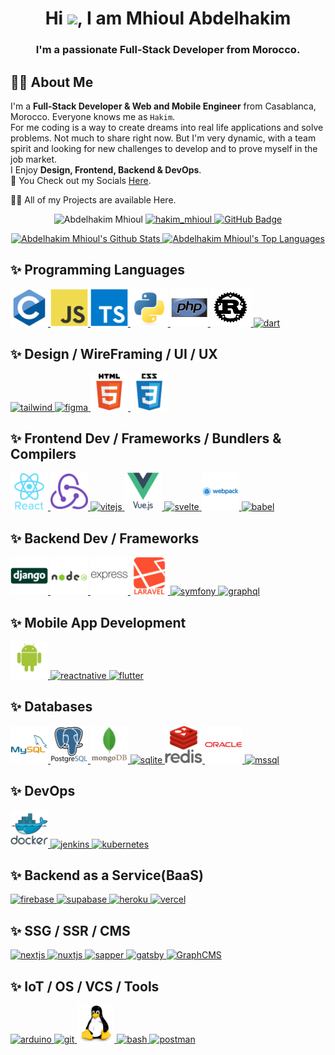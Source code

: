 <h1 align="center">Hi <img src="https://raw.githubusercontent.com/MartinHeinz/MartinHeinz/master/wave.gif" width="30px">, I am Mhioul Abdelhakim</h1>
<h3 align="center"> I'm a passionate Full-Stack Developer from Morocco.</h3>

## 🙋‍♂️ About Me

I'm a **Full-Stack Developer & Web and Mobile Engineer** from Casablanca, Morocco. Everyone knows me as `Hakim`. \
For me coding is a way to create dreams into real life applications and solve problems. Not much to share right now. But I'm very dynamic, with a team spirit and looking for new challenges to develop and to prove myself in the job market. \
I Enjoy **Design, Frontend, Backend & DevOps**. \
🌱 You Check out my Socials [Here](https://linktr.ee/hakim.mh).

👨‍💻 All of my Projects are available Here.

<p align="center">
  <img src="https://komarev.com/ghpvc/?username=AbdelhakimMhioul&label=Profile%20views&color=0e75b6&style=flat" alt="Abdelhakim Mhioul" height="30" />
  <a href="https://twitter.com/hakim_mhioul" target="_blank" title="">
    <img src="https://img.shields.io/twitter/follow/hakim_mhioul?logo=twitter&style=for-the-badge" alt="hakim_mhioul" height="30" />
  </a>
  <a href="https://github.com/AbdelhakimMhioul?tab=followers" target="_blank" title="">
    <img src="https://img.shields.io/github/followers/AbdelhakimMhioul?label=Followers&style=social" alt="GitHub Badge" height="30"/>
  </a>
</p>

<p align="center">
  <a href="https://github.com/AbdelhakimMhioul/github-readme-stats">
    <img alt="Abdelhakim Mhioul's Github Stats" src="https://github-readme-stats.vercel.app/api?username=AbdelhakimMhioul&show_icons=true&count_private=true&theme=react&hide_border=true&bg_color=0D1117" />
  </a>
  <a href="https://github.com/AbdelhakimMhioul/github-readme-stats">
    <img alt="Abdelhakim Mhioul's Top Languages" src="https://github-readme-stats.vercel.app/api/top-langs/?username=AbdelhakimMhioul&langs_count=8&count_private=true&hide=html,shell&layout=compact&theme=radical&hide_border=true&bg_color=0D1117" />
  </a>
</p>

## ✨ Programming Languages

<p align="left">
  <a href="https://www.cprogramming.com/" target="_blank" title="C">
    <img src="https://raw.githubusercontent.com/devicons/devicon/master/icons/c/c-original.svg" alt="c" width="60" height="60"/>
  </a>
  <a href="https://developer.mozilla.org/en-US/docs/Web/JavaScript" target="_blank" title="JavaScript">
    <img src="https://raw.githubusercontent.com/devicons/devicon/master/icons/javascript/javascript-original.svg" alt="javascript" width="60" height="60"/>
  </a>
  <a href="https://www.typescriptlang.org/" target="_blank" title="TypeScript">
    <img src="https://raw.githubusercontent.com/devicons/devicon/master/icons/typescript/typescript-original.svg" alt="typescript" width="60" height="60"/>
  </a>
  <a href="https://www.python.org" target="_blank" title="Python">
    <img src="https://raw.githubusercontent.com/devicons/devicon/master/icons/python/python-original.svg" alt="python" width="60" height="60"/>
  </a>
  <a href="https://www.php.net" target="_blank" title="PHP">
    <img src="https://raw.githubusercontent.com/devicons/devicon/master/icons/php/php-original.svg" alt="php" width="60" height="60"/>
  </a>
  <a href="https://www.rust-lang.org" target="_blank" rel="noreferrer">
    <img src="https://raw.githubusercontent.com/devicons/devicon/master/icons/rust/rust-plain.svg" alt="rust" width="65" height="60"/>
  </a>
  <a href="https://dart.dev" target="_blank" title="Dart">
    <img src="https://www.vectorlogo.zone/logos/dartlang/dartlang-icon.svg" alt="dart" width="60" height="60"/>
  </a>
</p>

## ✨ Design / WireFraming / UI / UX

<p align="left">
  <a href="https://tailwindcss.com/" target="_blank" title="TailwindCSS">
    <img src="https://www.vectorlogo.zone/logos/tailwindcss/tailwindcss-icon.svg" alt="tailwind" width="60" height="60"/>
  </a>
  <a href="https://www.figma.com/" target="_blank" title="Figma">
    <img src="https://www.vectorlogo.zone/logos/figma/figma-icon.svg" alt="figma" width="60" height="60"/>
  </a>
  <a href="https://www.w3schools.com/css/" target="_blank" title="HTML5">
    <img src="https://raw.githubusercontent.com/devicons/devicon/master/icons/html5/html5-original-wordmark.svg" alt="css3" width="60" height="60"/>
  </a>
  <a href="https://www.w3schools.com/css/" target="_blank" title="CSS3">
    <img src="https://raw.githubusercontent.com/devicons/devicon/master/icons/css3/css3-original-wordmark.svg" alt="css3" width="60" height="60"/>
  </a>
</p>

## ✨ Frontend Dev / Frameworks / Bundlers & Compilers

<p align="left">
  <a href="https://reactjs.org/" target="_blank" title="ReactJS">
    <img src="https://raw.githubusercontent.com/devicons/devicon/master/icons/react/react-original-wordmark.svg" alt="react" width="60" height="60"/>
  </a>
  <a href="https://redux.js.org" target="_blank" title="Redux">
    <img src="https://raw.githubusercontent.com/devicons/devicon/master/icons/redux/redux-original.svg" alt="redux" width="60" height="60"/>
  </a>
  <a href="https://vitejs.dev/" target="_blank" title="ViteJS">
    <img src="https://vitejs.dev/logo.svg" alt="vitejs" width="60" height="60"/>
  </a>
  <a href="https://vuejs.org/" target="_blank" title="VueJS">
    <img src="https://raw.githubusercontent.com/devicons/devicon/master/icons/vuejs/vuejs-original-wordmark.svg" alt="vuejs" width="60" height="60"/>
  </a>
  <a href="https://svelte.dev" target="_blank" title="Svelte">
    <img src="https://upload.wikimedia.org/wikipedia/commons/1/1b/Svelte_Logo.svg" alt="svelte" width="60" height="60"/>
  </a>
  <a href="https://webpack.js.org" target="_blank" title="Webpack">
    <img src="https://raw.githubusercontent.com/devicons/devicon/d00d0969292a6569d45b06d3f350f463a0107b0d/icons/webpack/webpack-original-wordmark.svg" alt="webpack" width="60" height="60"/>
  </a>
  <a href="https://babeljs.io/" target="_blank" title="BabelJS">
    <img src="https://www.vectorlogo.zone/logos/babeljs/babeljs-icon.svg" alt="babel" width="60" height="60"/>
  </a>
</p>

## ✨ Backend Dev / Frameworks

<p align="left">
  <a href="https://www.djangoproject.com/" target="_blank" title="Django">
      <img src="https://raw.githubusercontent.com/devicons/devicon/master/icons/django/django-original.svg" alt="django" width="60" height="60"/>
  </a>
  <a href="https://nodejs.org" target="_blank" title="NodeJS">
    <img src="https://raw.githubusercontent.com/devicons/devicon/master/icons/nodejs/nodejs-original-wordmark.svg" alt="nodejs" width="60" height="60"/>
  </a>
  <a href="https://expressjs.com" target="_blank" title="ExpressJS">
    <img src="https://raw.githubusercontent.com/devicons/devicon/master/icons/express/express-original-wordmark.svg" alt="express" width="60" height="60"/>
  </a>
  <a href="https://laravel.com/" target="_blank" title="Laravel">
    <img src="https://raw.githubusercontent.com/devicons/devicon/master/icons/laravel/laravel-plain-wordmark.svg" alt="laravel" width="60" height="60"/>
  </a>
  <a href="https://symfony.com" target="_blank" rel="noreferrer">
    <img src="https://symfony.com/logos/symfony_black_03.svg" alt="symfony" width="60" height="60"/>
  </a>
  <a href="https://graphql.org" target="_blank" title="GraphQL">
    <img src="https://www.vectorlogo.zone/logos/graphql/graphql-icon.svg" alt="graphql" width="60" height="60"/>
  </a>
</p>

## ✨ Mobile App Development

<p align="left">
  <a href="https://developer.android.com" target="_blank" rel="noreferrer">
    <img src="https://raw.githubusercontent.com/devicons/devicon/master/icons/android/android-original-wordmark.svg" alt="android" width="60" height="60"/>
  </a>
  <a href="https://reactnative.dev/" target="_blank" title="React Native">
    <img src="https://reactnative.dev/img/header_logo.svg" alt="reactnative" width="60" height="60"/>
  </a>
  <a href="https://flutter.dev" target="_blank" title="Flutter">
    <img src="https://www.vectorlogo.zone/logos/flutterio/flutterio-icon.svg" alt="flutter" width="60" height="60"/>
  </a>
</p>

## ✨ Databases

<p align="left">
  <a href="https://www.mysql.com/" target="_blank" title="MySQL">
    <img src="https://raw.githubusercontent.com/devicons/devicon/master/icons/mysql/mysql-original-wordmark.svg" alt="mysql" width="60" height="60"/>
  </a>
  <a href="https://www.postgresql.org" target="_blank" title="PostgreSQL">
    <img src="https://raw.githubusercontent.com/devicons/devicon/master/icons/postgresql/postgresql-original-wordmark.svg" alt="postgresql" width="60" height="60"/>
  </a>
  <a href="https://www.mongodb.com/" target="_blank" title="MongoDB">
    <img src="https://raw.githubusercontent.com/devicons/devicon/master/icons/mongodb/mongodb-original-wordmark.svg" alt="mongodb" width="60" height="60"/>
  </a>
  <a href="https://www.sqlite.org/" target="_blank" title="SQLite" rel="noreferrer">
    <img src="https://www.vectorlogo.zone/logos/sqlite/sqlite-icon.svg" alt="sqlite" width="60" height="60"/>
  </a>
  <a href="https://redis.io" target="_blank" title="Redis" rel="noreferrer">
    <img src="https://raw.githubusercontent.com/devicons/devicon/master/icons/redis/redis-original-wordmark.svg" alt="redis" width="60" height="60"/>
  </a>
  <a href="https://www.oracle.com/" target="_blank" title="Oracle" rel="noreferrer">
    <img src="https://raw.githubusercontent.com/devicons/devicon/master/icons/oracle/oracle-original.svg" alt="oracle" width="60" height="60"/>
  </a>
  <a href="https://www.microsoft.com/en-us/sql-server" target="_blank" title="SQL Server" rel="noreferrer">
    <img src="https://www.svgrepo.com/show/303229/microsoft-sql-server-logo.svg" alt="mssql" width="60" height="60"/>
  </a>
</p>

## ✨ DevOps

<p align="left">
  <a href="https://www.docker.com/" target="_blank" title="Docker">
    <img src="https://raw.githubusercontent.com/devicons/devicon/master/icons/docker/docker-original-wordmark.svg" alt="docker" width="60" height="60"/>
  </a>
  <a href="https://www.jenkins.io" target="_blank" title="Jenkins">
    <img src="https://www.vectorlogo.zone/logos/jenkins/jenkins-icon.svg" alt="jenkins" width="60" height="60"/>
  </a>
  <a href="https://kubernetes.io" target="_blank" title="Kubernetes">
    <img src="https://www.vectorlogo.zone/logos/kubernetes/kubernetes-icon.svg" alt="kubernetes" width="60" height="60"/>
  </a>
</p>

## ✨ Backend as a Service(BaaS)

<p align="left">
  <a href="https://firebase.google.com/" target="_blank" title="Firebase">
    <img src="https://www.vectorlogo.zone/logos/firebase/firebase-icon.svg" alt="firebase" width="60" height="60"/>
  </a>
  <a href="https://supabase.com/"  target="_blank" title="Supabase">
    <img src="https://res.cloudinary.com/practicaldev/image/fetch/s---1zZlXx3--/c_fill,f_auto,fl_progressive,h_320,q_auto,w_320/https://dev-to-uploads.s3.amazonaws.com/uploads/organization/profile_image/1968/c0dbe341-1d94-4192-a93b-921519678894.png"  alt="supabase" width="60" height="60">
  </a>
  <a href="https://heroku.com" target="_blank" title="Heroku">
    <img src="https://www.vectorlogo.zone/logos/heroku/heroku-icon.svg" alt="heroku" width="60" height="60"/>
  </a>
  <a href="https://vercel.com" target="_blank" title="Vercel">
    <img src="https://logowik.com/content/uploads/images/vercel1868.jpg" alt="vercel" width="60" height="60"/>
  </a>
</p>

## ✨ SSG / SSR / CMS

<p align="left">
  <a href="https://nextjs.org/" target="_blank" title="NextJS" rel="noreferrer">
    <img src="https://cdn.auth0.com/blog/logos/nextjs-logo.png"  alt="nextjs" width="60" height="60" />
  </a>
  <a href="https://nuxtjs.org/" target="_blank" title="NuxtJS">
    <img src="https://www.vectorlogo.zone/logos/nuxtjs/nuxtjs-icon.svg" alt="nuxtjs" width="60" height="60"/>
  </a>
  <a href="https://kit.svelte.dev/" target="_blank" title="SvelteKit">
    <img src="https://raw.githubusercontent.com/bestofjs/bestofjs-webui/master/public/logos/svelte.svg" alt="sapper" width="60" height="60"/>
  </a>
  <a href="https://www.gatsbyjs.com/" target="_blank" title="GatsbyJS">
    <img src="https://www.vectorlogo.zone/logos/gatsbyjs/gatsbyjs-icon.svg" alt="gatsby" width="60" height="60"/>
  </a>
  <a href="https://graphcms.com/" target="_blank" title="GraphCMS">
    <img src="https://pbs.twimg.com/profile_images/1240607161639632896/65lOOz86_400x400.jpg" alt="GraphCMS" width="60" height="60" />
  </a>
</p>

## ✨ IoT / OS / VCS / Tools

<p align="left">
  <a href="https://www.arduino.cc/" target="_blank" title="Arduino">
      <img src="https://cdn.worldvectorlogo.com/logos/arduino-1.svg" alt="arduino" width="60" height="60"/>
  </a>
  <a href="https://git-scm.com/" target="_blank" title="Git">
    <img src="https://www.vectorlogo.zone/logos/git-scm/git-scm-icon.svg" alt="git" width="60" height="60"/>
  </a>
  <a href="https://www.linux.org/" target="_blank" title="Linux (Debian, Arch)">
    <img src="https://raw.githubusercontent.com/devicons/devicon/master/icons/linux/linux-original.svg" alt="linux" width="60" height="60"/>
  </a>
  <a href="https://www.gnu.org/software/bash/" target="_blank" title="Shell Scripting" rel="noreferrer">
    <img src="https://www.vectorlogo.zone/logos/gnu_bash/gnu_bash-icon.svg" alt="bash" width="60" height="60"/>
  </a>
  <a href="https://postman.com" target="_blank" title="Postman">
    <img src="https://www.vectorlogo.zone/logos/getpostman/getpostman-icon.svg" alt="postman" width="60" height="60"/>
  </a>
</p>
